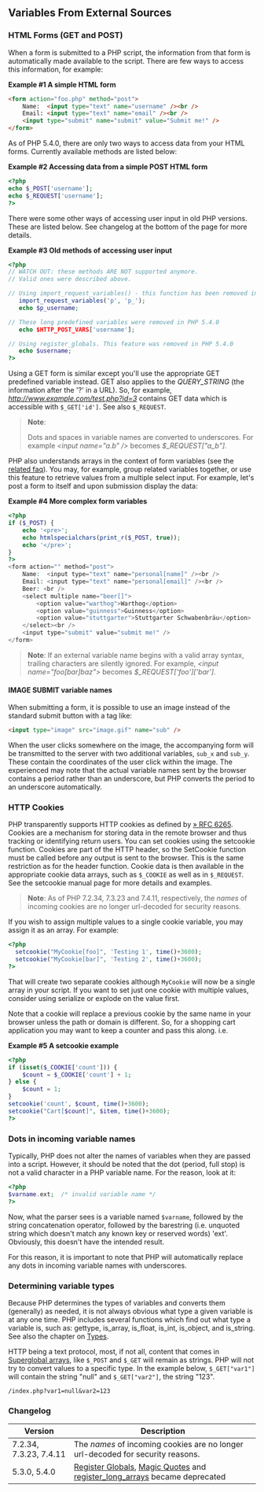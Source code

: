 Variables From External Sources
-------------------------------

### HTML Forms (GET and POST)

When a form is submitted to a PHP script, the information from that form
is automatically made available to the script. There are few ways to
access this information, for example:

**Example \#1 A simple HTML form**

``` html
<form action="foo.php" method="post">
    Name:  <input type="text" name="username" /><br />
    Email: <input type="text" name="email" /><br />
    <input type="submit" name="submit" value="Submit me!" />
</form>
```

As of PHP 5.4.0, there are only two ways to access data from your HTML
forms. Currently available methods are listed below:

**Example \#2 Accessing data from a simple POST HTML form**

``` php
<?php
echo $_POST['username'];
echo $_REQUEST['username'];
?>
```

There were some other ways of accessing user input in old PHP versions.
These are listed below. See changelog at the bottom of the page for more
details.

**Example \#3 Old methods of accessing user input**

``` php
<?php
// WATCH OUT: these methods ARE NOT supported anymore.
// Valid ones were described above.

// Using import_request_variables() - this function has been removed in PHP 5.4.0
   import_request_variables('p', 'p_');
   echo $p_username;

// These long predefined variables were removed in PHP 5.4.0
   echo $HTTP_POST_VARS['username'];

// Using register_globals. This feature was removed in PHP 5.4.0
   echo $username;
?>
```

Using a GET form is similar except you'll use the appropriate GET
predefined variable instead. GET also applies to the *QUERY\_STRING*
(the information after the '?' in a URL). So, for example,
*http://www.example.com/test.php?id=3* contains GET data which is
accessible with `$_GET['id']`. See also `$_REQUEST`.

> **Note**:
>
> Dots and spaces in variable names are converted to underscores. For
> example *\<input name="a.b" /\>* becomes *$\_REQUEST\["a\_b"\]*.

PHP also understands arrays in the context of form variables (see the
<a href="/faq/html.html" class="link">related faq</a>). You may, for
example, group related variables together, or use this feature to
retrieve values from a multiple select input. For example, let's post a
form to itself and upon submission display the data:

**Example \#4 More complex form variables**

``` php
<?php
if ($_POST) {
    echo '<pre>';
    echo htmlspecialchars(print_r($_POST, true));
    echo '</pre>';
}
?>
<form action="" method="post">
    Name:  <input type="text" name="personal[name]" /><br />
    Email: <input type="text" name="personal[email]" /><br />
    Beer: <br />
    <select multiple name="beer[]">
        <option value="warthog">Warthog</option>
        <option value="guinness">Guinness</option>
        <option value="stuttgarter">Stuttgarter Schwabenbräu</option>
    </select><br />
    <input type="submit" value="submit me!" />
</form>
```

> **Note**: <span class="simpara"> If an external variable name begins
> with a valid array syntax, trailing characters are silently ignored.
> For example, *\<input name="foo\[bar\]baz"\>* becomes
> *$\_REQUEST\['foo'\]\['bar'\]*. </span>

#### IMAGE SUBMIT variable names

When submitting a form, it is possible to use an image instead of the
standard submit button with a tag like:

``` html
<input type="image" src="image.gif" name="sub" />
```

When the user clicks somewhere on the image, the accompanying form will
be transmitted to the server with two additional variables, `sub_x` and
`sub_y`. These contain the coordinates of the user click within the
image. The experienced may note that the actual variable names sent by
the browser contains a period rather than an underscore, but PHP
converts the period to an underscore automatically.

### HTTP Cookies

PHP transparently supports HTTP cookies as defined by
<a href="http://www.faqs.org/rfcs/rfc6265" class="link external">» RFC 6265</a>.
Cookies are a mechanism for storing data in the remote browser and thus
tracking or identifying return users. You can set cookies using the
<span class="function">setcookie</span> function. Cookies are part of
the HTTP header, so the SetCookie function must be called before any
output is sent to the browser. This is the same restriction as for the
<span class="function">header</span> function. Cookie data is then
available in the appropriate cookie data arrays, such as `$_COOKIE` as
well as in `$_REQUEST`. See the <span class="function">setcookie</span>
manual page for more details and examples.

> **Note**: <span class="simpara"> As of PHP 7.2.34, 7.3.23 and 7.4.11,
> respectively, the *names* of incoming cookies are no longer
> url-decoded for security reasons. </span>

If you wish to assign multiple values to a single cookie variable, you
may assign it as an array. For example:

``` php
<?php
  setcookie("MyCookie[foo]", 'Testing 1', time()+3600);
  setcookie("MyCookie[bar]", 'Testing 2', time()+3600);
?>
```

That will create two separate cookies although `MyCookie` will now be a
single array in your script. If you want to set just one cookie with
multiple values, consider using <span class="function">serialize</span>
or <span class="function">explode</span> on the value first.

Note that a cookie will replace a previous cookie by the same name in
your browser unless the path or domain is different. So, for a shopping
cart application you may want to keep a counter and pass this along.
i.e.

**Example \#5 A <span class="function">setcookie</span> example**

``` php
<?php
if (isset($_COOKIE['count'])) {
    $count = $_COOKIE['count'] + 1;
} else {
    $count = 1;
}
setcookie('count', $count, time()+3600);
setcookie("Cart[$count]", $item, time()+3600);
?>
```

### Dots in incoming variable names

Typically, PHP does not alter the names of variables when they are
passed into a script. However, it should be noted that the dot (period,
full stop) is not a valid character in a PHP variable name. For the
reason, look at it:

``` php
<?php
$varname.ext;  /* invalid variable name */
?>
```

Now, what the parser sees is a variable named `$varname`, followed by
the string concatenation operator, followed by the barestring (i.e.
unquoted string which doesn't match any known key or reserved words)
'ext'. Obviously, this doesn't have the intended result.

For this reason, it is important to note that PHP will automatically
replace any dots in incoming variable names with underscores.

### Determining variable types

Because PHP determines the types of variables and converts them
(generally) as needed, it is not always obvious what type a given
variable is at any one time. PHP includes several functions which find
out what type a variable is, such as: <span
class="function">gettype</span>, <span
class="function">is\_array</span>, <span
class="function">is\_float</span>, <span
class="function">is\_int</span>, <span
class="function">is\_object</span>, and <span
class="function">is\_string</span>. See also the chapter on
<a href="/language/types.html" class="link">Types</a>.

HTTP being a text protocol, most, if not all, content that comes in
<a href="/language/variables/superglobals.html" class="link">Superglobal arrays</a>,
like `$_POST` and `$_GET` will remain as strings. PHP will not try to
convert values to a specific type. In the example below, `$_GET["var1"]`
will contain the string "null" and `$_GET["var2"]`, the string "123".

    /index.php?var1=null&var2=123

### Changelog

| Version                | Description                                                                                                                                                                                                                                          |
|------------------------|------------------------------------------------------------------------------------------------------------------------------------------------------------------------------------------------------------------------------------------------------|
| 7.2.34, 7.3.23, 7.4.11 | The *names* of incoming cookies are no longer url-decoded for security reasons.                                                                                                                                                                      |
| 5.3.0, 5.4.0           | <a href="/security/globals.html" class="link">Register Globals</a>, <a href="/security/magicquotes.html" class="link">Magic Quotes</a> and <a href="/ini/core.html#ini.register-long-arrays" class="link">register_long_arrays</a> became deprecated |
